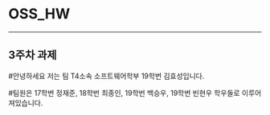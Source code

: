 # OSS_HW
---------
3주차 과제
---------
#안녕하세요 저는 팀 T4소속 소프트웨어학부 19학번 김효성입니다.

#팀원은 17학번 정재준, 18학번 최종인, 19학번 백승우, 19학번 빈현우 학우들로 이루어져있습니다.
